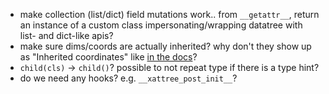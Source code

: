 - make collection (list/dict) field mutations work.. from `__getattr__`, return an instance of a custom class impersonating/wrapping datatree with list- and dict-like apis?
- make sure dims/coords are actually inherited? why don't they show up as "Inherited coordinates" like [in the docs](https://docs.xarray.dev/en/stable/user-guide/hierarchical-data.html#coordinate-inheritance)?
- `child(cls)` -> `child()`? possible to not repeat type if there is a type hint?
- do we need any hooks? e.g. `__xattree_post_init__`?